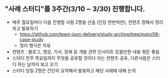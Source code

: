 ## "사례 스터디"를 3주간(3/10 ~ 3/30) 진행합니다.

- 매주 월요일마다 다음 진행할 사람 2명을 선출 (인당 한번씩만), 컨텐츠 정해서 정리하고 발표하기
  - https://github.com/team-json-delivery/study-archive/tree/main/08-case-study
  - 정리 형식은 자유
- 컨텐츠 : 블로그, 영상, 기사, 장애 등 개발 관련 인사이트 있을만한 내용 뭐든 좋음
- 스터디 전주 목요일까지 무엇을 공유할 것이다 라는 컨텐츠 공유, 다른사람은 스터디 하는 날까지 보고 오기
- 스터디 당일 2명은 간단히 요약해서 발표하고 해당 사례에 대해 논의
